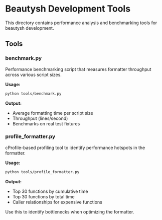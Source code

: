 # Beautysh Development Tools

This directory contains performance analysis and benchmarking tools for beautysh development.

## Tools

### benchmark.py

Performance benchmarking script that measures formatter throughput across various script sizes.

**Usage:**

```bash
python tools/benchmark.py
```

**Output:**

- Average formatting time per script size
- Throughput (lines/second)
- Benchmarks on real test fixtures

### profile_formatter.py

cProfile-based profiling tool to identify performance hotspots in the formatter.

**Usage:**

```bash
python tools/profile_formatter.py
```

**Output:**

- Top 30 functions by cumulative time
- Top 30 functions by total time
- Caller relationships for expensive functions

Use this to identify bottlenecks when optimizing the formatter.
